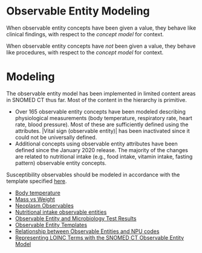 # Observable Entity Modeling

When observable entity concepts have been given a value, they behave like clinical findings, with respect to the  _concept model_ for context.

When observable entity concepts have _not_ been given a value, they behave like procedures, with respect to the  _concept_  _model_ for context.

# Modeling

The observable entity model has been implemented in limited content areas in SNOMED CT thus far. Most of the content in the hierarchy is primitive. 

  * Over 165 observable entity concepts have been modeled describing physiological measurements (body temperature, respiratory rate, heart rate, blood pressure). Most of these are sufficiently defined using the attributes. |Vital sign (observable entity)| has been inactivated since it could not be universally defined.
  * Additional concepts using observable entity attributes have been defined since the January 2020 release. The majority of the changes are related to nutritional intake (e.g., food intake, vitamin intake, fasting pattern) observable entity concepts. 

Susceptibility observables should be modeled in accordance with the template specified [here](https://confluence.ihtsdotools.org/x/VzjoBg).

  

  * [Body temperature](Body-temperature_174690616.html)
  * [Mass vs Weight](Mass-vs-Weight_174690615.html)
  * [Neoplasm Observables](Neoplasm-Observables_174690611.html)
  * [Nutritional intake observable entities](Nutritional-intake-observable-entities_174690604.html)
  * [Observable Entity and Microbiology Test Results](Observable-Entity-and-Microbiology-Test-Results_174690601.html)
  * [Observable Entity Templates](Observable-Entity-Templates_174690610.html)
  * [Relationship between Observable Entities and NPU codes](Relationship-between-Observable-Entities-and-NPU-codes_174690602.html)
  * [Representing LOINC Terms with the SNOMED CT Observable Entity Model](Representing-LOINC-Terms-with-the-SNOMED-CT-Observable-Entity-Model_174690603.html)

